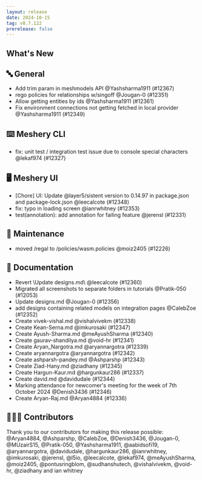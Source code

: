 ```yaml
---
layout: release
date: 2024-10-15
tag: v0.7.122
prerelease: false
---
```


## What's New
## 🔤 General
- Add trim param in meshmodels API @Yashsharma1911 (#12367)
- rego policies for relationships w/singoff @Jougan-0 (#12351)
- Allow getting entities by ids @Yashsharma1911 (#12361)
- Fix environment connections not getting fetched in local provider @Yashsharma1911 (#12349)

## ⌨️ Meshery CLI

- fix: unit test / integration test issue due to console special characters @lekaf974 (#12327)

## 🖥 Meshery UI

- [Chore] UI: Update @layer5/sistent version to 0.14.97 in package.json and package-lock.json @leecalcote (#12348)
- fix: typo in loading screen @ianrwhitney (#12353)
- test(annotation): add annotation for failing feature @jerensl (#12331)

## 🧰 Maintenance

- moved /regal to /policies/wasm.policies @moiz2405 (#12226)

## 📖 Documentation

- Revert \Update designs.md\ @leecalcote (#12360)
- Migrated all screenshots to separate folders in tutorials @Pratik-050 (#12053)
- Update designs.md @Jougan-0 (#12356)
- add designs containing related models on integration pages @CalebZoe (#12352)
- Create vivek-vishal.md @vishalvivekm (#12338)
- Create Kean-Serna.md @imkurosaki (#12347)
- Create Ayush-Sharma.md @meAyushSharma (#12340)
- Create gaurav-shandilya.md @void-hr (#12341)
- Create Aryan_Nargotra.md @aryannargotra (#12339)
- Create aryannargotra @aryannargotra (#12342)
- Create ashparsh-pandey.md @Ashparshp (#12343)
- Create Ziad-Hany.md @ziadhany (#12345)
- Create Hargun-Kaur.md @hargunkaur286 (#12337)
- Create david.md @davidudale (#12344)
- Marking attendance for newcomer's meeting for the week of 7th October 2024 @Denish3436 (#12346)
- Create Aryan-Raj.md @Aryan4884 (#12336)

## 👨🏽‍💻 Contributors

Thank you to our contributors for making this release possible:
@Aryan4884, @Ashparshp, @CalebZoe, @Denish3436, @Jougan-0, @MUzairS15, @Pratik-050, @Yashsharma1911, @aabidsofi19, @aryannargotra, @davidudale, @hargunkaur286, @ianrwhitney, @imkurosaki, @jerensl, @l5io, @leecalcote, @lekaf974, @meAyushSharma, @moiz2405, @pontusringblom, @sudhanshutech, @vishalvivekm, @void-hr, @ziadhany and ian  whitney

